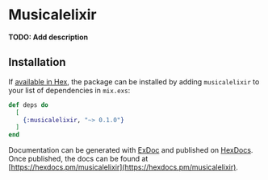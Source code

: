 # Musicalelixir

**TODO: Add description**

## Installation

If [available in Hex](https://hex.pm/docs/publish), the package can be installed
by adding `musicalelixir` to your list of dependencies in `mix.exs`:

```elixir
def deps do
  [
    {:musicalelixir, "~> 0.1.0"}
  ]
end
```

Documentation can be generated with [ExDoc](https://github.com/elixir-lang/ex_doc)
and published on [HexDocs](https://hexdocs.pm). Once published, the docs can
be found at [https://hexdocs.pm/musicalelixir](https://hexdocs.pm/musicalelixir).

